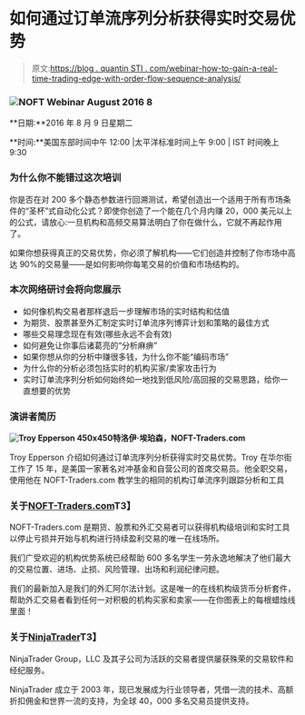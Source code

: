 # 如何通过订单流序列分析获得实时交易优势

> 原文:[https://blog . quantin STI . com/webinar-how-to-gain-a-real-time-trading-edge-with-order-flow-sequence-analysis/](https://blog.quantinsti.com/webinar-how-to-gain-a-real-time-trading-edge-with-order-flow-sequence-analysis/)

### ![NOFT Webinar August 2016 8](../Images/38cb7259356097dc47c043704d05bace.png)

**日期:**2016 年 8 月 9 日星期二

**时间:**美国东部时间中午 12:00 |太平洋标准时间上午 9:00 | IST 时间晚上 9:30

### **为什么你不能错过这次培训**

你是否在对 200 多个静态参数进行回溯测试，希望创造出一个适用于所有市场条件的“圣杯”式自动化公式？即使你创造了一个能在几个月内赚 20，000 美元以上的公式，请放心:一旦机构和高频交易算法明白了你在做什么，它就不再起作用了。

如果你想获得真正的交易优势，你必须了解机构——它们创造并控制了你市场中高达 90%的交易量——是如何影响你每笔交易的价值和市场结构的。

### **本次网络研讨会将向您展示**

*   如何像机构交易者那样退后一步理解市场的实时结构和估值
*   为期货、股票甚至外汇制定实时订单流序列博弈计划和策略的最佳方式
*   哪些交易理念现在有效(哪些永远不会有效)
*   如何避免让你事后诸葛亮的“分析麻痹”
*   如果你想从你的分析中赚很多钱，为什么你不能“编码市场”
*   为什么你的分析必须包括实时的机构买家/卖家攻击行为
*   实时订单流序列分析如何始终如一地找到低风险/高回报的交易思路，给你一直想要的优势

### **演讲者简历**

**![Troy Epperson 450x450](../Images/f89b48b54caaccedabef5a2577bdd80a.png)特洛伊·埃珀森，NOFT-Traders.com**

Troy Epperson 介绍如何通过订单流序列分析获得实时交易优势。Troy 在华尔街工作了 15 年，是美国一家著名对冲基金和自营公司的首席交易员。他全职交易，使用他在 NOFT-Traders.com 教学生的相同的机构订单流序列跟踪分析和工具

### **关于[NOFT-Traders.com](https://www.noft-traders.com/)T3】**

NOFT-Traders.com 是期货、股票和外汇交易者可以获得机构级培训和实时工具以停止亏损并开始与机构进行持续盈利交易的唯一在线场所。

我们广受欢迎的机构优势系统已经帮助 600 多名学生一劳永逸地解决了他们最大的交易位置、进场、止损、风险管理、出场和利润纪律问题。

我们的最新加入是我们的外汇阿尔法计划。这是唯一的在线机构级货币分析套件，帮助外汇交易者看到任何一对积极的机构买家和卖家——在你图表上的每根蜡烛线里面！

### **关于[NinjaTrader](https://www.quantinsti.com/affiliates/ninjatrader)T3】**

NinjaTrader Group，LLC 及其子公司为活跃的交易者提供屡获殊荣的交易软件和经纪服务。

NinjaTrader 成立于 2003 年，现已发展成为行业领导者，凭借一流的技术、高额折扣佣金和世界一流的支持，为全球 40，000 多名交易员提供支持。